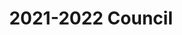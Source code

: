 ---
title: 2021-2022 Council
description: About our Team
bg_image: images/about/202021-group-council-1-banner.jpg
layout: council
executive_team:
  title: Executive Team
  description: "2021-2022"
  enable: true
commissioner_team:
  enable: true
  title: Commissioner Team
  description: "2021-2022"
fyr_team:
  enable: false
  title: First Year Representatives
  description: "2021-2022"
---
